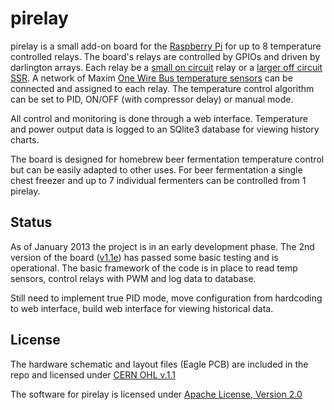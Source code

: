 pirelay
=======

pirelay is a small add-on board for the [Raspberry Pi](http://www.raspberrypi.org/) for up to 8 temperature controlled relays.  The board's relays are controlled by GPIOs and driven by darlington arrays.  Each relay be a [small on circuit](http://www.allelectronics.com/make-a-store/item/SRLY-19/1A-SOLID-STATE-RELAY-3-8VDC-CONTROL/1.html) relay or a [larger off circuit SSR](http://www.allelectronics.com/make-a-store/item/SRLY-50/50-AMP-SOLID-STATE-RELAY/1.html).  A network of Maxim [One Wire Bus temperature sensors](http://www.maximintegrated.com/datasheet/index.mvp/id/2812) can be connected and assigned to each relay.  The temperature control algorithm can be set to PID, ON/OFF (with compressor delay) or manual mode.

All control and monitoring is done through a web interface.  Temperature and power output data is logged to an SQlite3 database for viewing history charts.

The board is designed for homebrew beer fermentation temperature control but can be easily adapted to other uses.  For beer fermentation a single chest freezer and up to 7 individual fermenters can be controlled from 1 pirelay.

Status
------
As of January 2013 the project is in an early development phase.  The 2nd version of the board ([v1.1e](https://www.batchpcb.com/pcbs/102830)) has passed some basic testing and is operational.  The basic framework of the code is in place to read temp sensors, control relays with PWM and log data to database.

Still need to implement true PID mode, move configuration from hardcoding to web interface, build web interface for viewing historical data.

License
-------
The hardware schematic and layout files (Eagle PCB) are included in the repo and licensed under [CERN OHL v.1.1](http://ohwr.org/cernohl)

The software for pirelay is licensed under [Apache License, Version 2.0](http://www.apache.org/licenses/LICENSE-2.0.html)

